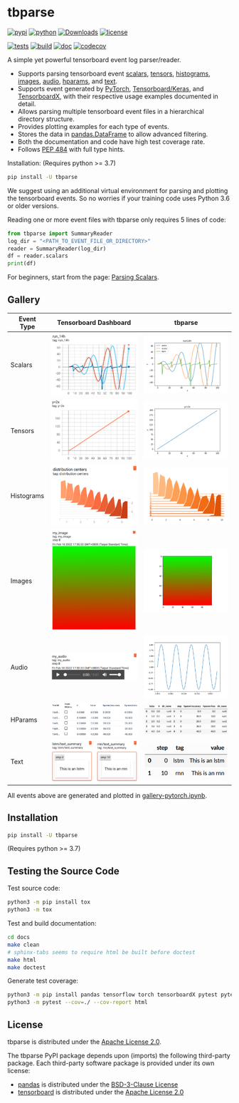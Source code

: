 # tbparse

[![pypi](https://img.shields.io/pypi/v/tbparse)](https://pypi.org/project/tbparse/)
[![python](https://img.shields.io/pypi/pyversions/tbparse)](https://pypi.org/project/tbparse/)
[![Downloads](https://pepy.tech/badge/tbparse)](https://pepy.tech/project/tbparse)
[![license](https://img.shields.io/pypi/l/tbparse)](https://github.com/j3soon/tbparse/blob/master/LICENSE)

[![tests](https://img.shields.io/github/workflow/status/j3soon/tbparse/tests?label=tests)](https://github.com/j3soon/tbparse/actions/workflows/test-with-tox.yaml)
[![build](https://img.shields.io/github/workflow/status/j3soon/tbparse/build)](https://github.com/j3soon/tbparse/actions/workflows/publish-to-pypi.yaml)
[![doc](https://readthedocs.org/projects/tbparse/badge/?version=latest)](https://tbparse.readthedocs.io/en/latest)
[![codecov](https://codecov.io/gh/j3soon/tbparse/branch/master/graph/badge.svg?token=ASxeqFrMom)](https://codecov.io/gh/j3soon/tbparse)

A simple yet powerful tensorboard event log parser/reader.

* Supports parsing tensorboard event [scalars](https://tbparse.readthedocs.io/en/latest/pages/parsing-scalars.html), [tensors](https://tbparse.readthedocs.io/en/latest/pages/parsing-tensors.html), [histograms](https://tbparse.readthedocs.io/en/latest/pages/parsing-histograms.html), [images](https://tbparse.readthedocs.io/en/latest/pages/parsing-images.html), [audio](https://tbparse.readthedocs.io/en/latest/pages/parsing-audio.html), [hparams](https://tbparse.readthedocs.io/en/latest/pages/parsing-hparams.html), and [text](https://tbparse.readthedocs.io/en/latest/pages/parsing-text.html).
* Supports event generated by
  [PyTorch](https://pytorch.org/docs/stable/tensorboard.html), [Tensorboard/Keras](https://www.tensorflow.org/tensorboard), and [TensorboardX](https://github.com/lanpa/tensorboardX), with their respective usage examples documented in detail.
* Allows parsing multiple tensorboard event files in a hierarchical directory structure.
* Provides plotting examples for each type of events.
* Stores the data in [pandas.DataFrame](https://pandas.pydata.org/pandas-docs/stable/reference/api/pandas.DataFrame.html) to allow advanced filtering.
* Both the documentation and code have high test coverage rate.
* Follows [PEP 484](https://www.python.org/dev/peps/pep-0484/) with full type hints.

Installation: (Requires python >= 3.7)

```sh
pip install -U tbparse
```

We suggest using an additional virtual environment for parsing and plotting the tensorboard events. So no worries if your training code uses Python 3.6 or older versions. 

Reading one or more event files with tbparse only requires 5 lines of code:

```py
from tbparse import SummaryReader
log_dir = "<PATH_TO_EVENT_FILE_OR_DIRECTORY>"
reader = SummaryReader(log_dir)
df = reader.scalars
print(df)
```

For beginners, start from the page: [Parsing Scalars](https://tbparse.readthedocs.io/en/latest/pages/parsing-scalars.html).

## Gallery

| Event Type | Tensorboard Dashboard                        | tbparse                                 |
|------------|----------------------------------------------|-----------------------------------------|
| Scalars    | ![](docs/images/tb-dashboard/scalars.png)    | ![](docs/images/tbparse/scalars.png)    |
| Tensors    | ![](docs/images/tb-dashboard/tensors.png)    | ![](docs/images/tbparse/tensors.png)    |
| Histograms | ![](docs/images/tb-dashboard/histograms.png) | ![](docs/images/tbparse/histograms.png) |
| Images     | ![](docs/images/tb-dashboard/images.png)     | ![](docs/images/tbparse/images.png)     |
| Audio      | ![](docs/images/tb-dashboard/audio.png)      | ![](docs/images/tbparse/audio.png)      |
| HParams    | ![](docs/images/tb-dashboard/hparams.png)    | ![](docs/images/tbparse/hparams.png)    |
| Text       | ![](docs/images/tb-dashboard/text.png)       | ![](docs/images/tbparse/text.png)       |

All events above are generated and plotted in [gallery-pytorch.ipynb](docs/notebooks/gallery-pytorch.ipynb).

## Installation

```sh
pip install -U tbparse
```

(Requires python >= 3.7)

## Testing the Source Code

Test source code:

```sh
python3 -m pip install tox
python3 -m tox
```

Test and build documentation:

```sh
cd docs
make clean
# sphinx-tabs seems to require html be built before doctest
make html
make doctest
```

Generate test coverage:

```sh
python3 -m pip install pandas tensorflow torch tensorboardX pytest pytest-cov
python3 -m pytest --cov=./ --cov-report html
```

## License

tbparse is distributed under the [Apache License 2.0](LICENSE).

The tbparse PyPI package depends upon (imports) the following third-party package. Each third-party software package is provided under its own license:
- [pandas](https://github.com/pandas-dev/pandas) is distributed under the [BSD-3-Clause License ](https://github.com/pandas-dev/pandas/blob/main/LICENSE)
- [tensorboard](https://github.com/tensorflow/tensorboard) is distributed under the [Apache License 2.0](https://github.com/tensorflow/tensorboard/blob/master/LICENSE)
